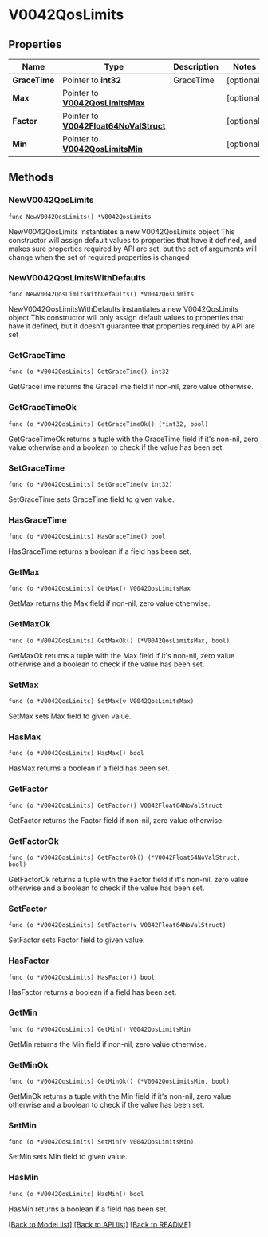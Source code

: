 # V0042QosLimits

## Properties

Name | Type | Description | Notes
------------ | ------------- | ------------- | -------------
**GraceTime** | Pointer to **int32** | GraceTime | [optional] 
**Max** | Pointer to [**V0042QosLimitsMax**](V0042QosLimitsMax.md) |  | [optional] 
**Factor** | Pointer to [**V0042Float64NoValStruct**](V0042Float64NoValStruct.md) |  | [optional] 
**Min** | Pointer to [**V0042QosLimitsMin**](V0042QosLimitsMin.md) |  | [optional] 

## Methods

### NewV0042QosLimits

`func NewV0042QosLimits() *V0042QosLimits`

NewV0042QosLimits instantiates a new V0042QosLimits object
This constructor will assign default values to properties that have it defined,
and makes sure properties required by API are set, but the set of arguments
will change when the set of required properties is changed

### NewV0042QosLimitsWithDefaults

`func NewV0042QosLimitsWithDefaults() *V0042QosLimits`

NewV0042QosLimitsWithDefaults instantiates a new V0042QosLimits object
This constructor will only assign default values to properties that have it defined,
but it doesn't guarantee that properties required by API are set

### GetGraceTime

`func (o *V0042QosLimits) GetGraceTime() int32`

GetGraceTime returns the GraceTime field if non-nil, zero value otherwise.

### GetGraceTimeOk

`func (o *V0042QosLimits) GetGraceTimeOk() (*int32, bool)`

GetGraceTimeOk returns a tuple with the GraceTime field if it's non-nil, zero value otherwise
and a boolean to check if the value has been set.

### SetGraceTime

`func (o *V0042QosLimits) SetGraceTime(v int32)`

SetGraceTime sets GraceTime field to given value.

### HasGraceTime

`func (o *V0042QosLimits) HasGraceTime() bool`

HasGraceTime returns a boolean if a field has been set.

### GetMax

`func (o *V0042QosLimits) GetMax() V0042QosLimitsMax`

GetMax returns the Max field if non-nil, zero value otherwise.

### GetMaxOk

`func (o *V0042QosLimits) GetMaxOk() (*V0042QosLimitsMax, bool)`

GetMaxOk returns a tuple with the Max field if it's non-nil, zero value otherwise
and a boolean to check if the value has been set.

### SetMax

`func (o *V0042QosLimits) SetMax(v V0042QosLimitsMax)`

SetMax sets Max field to given value.

### HasMax

`func (o *V0042QosLimits) HasMax() bool`

HasMax returns a boolean if a field has been set.

### GetFactor

`func (o *V0042QosLimits) GetFactor() V0042Float64NoValStruct`

GetFactor returns the Factor field if non-nil, zero value otherwise.

### GetFactorOk

`func (o *V0042QosLimits) GetFactorOk() (*V0042Float64NoValStruct, bool)`

GetFactorOk returns a tuple with the Factor field if it's non-nil, zero value otherwise
and a boolean to check if the value has been set.

### SetFactor

`func (o *V0042QosLimits) SetFactor(v V0042Float64NoValStruct)`

SetFactor sets Factor field to given value.

### HasFactor

`func (o *V0042QosLimits) HasFactor() bool`

HasFactor returns a boolean if a field has been set.

### GetMin

`func (o *V0042QosLimits) GetMin() V0042QosLimitsMin`

GetMin returns the Min field if non-nil, zero value otherwise.

### GetMinOk

`func (o *V0042QosLimits) GetMinOk() (*V0042QosLimitsMin, bool)`

GetMinOk returns a tuple with the Min field if it's non-nil, zero value otherwise
and a boolean to check if the value has been set.

### SetMin

`func (o *V0042QosLimits) SetMin(v V0042QosLimitsMin)`

SetMin sets Min field to given value.

### HasMin

`func (o *V0042QosLimits) HasMin() bool`

HasMin returns a boolean if a field has been set.


[[Back to Model list]](../README.md#documentation-for-models) [[Back to API list]](../README.md#documentation-for-api-endpoints) [[Back to README]](../README.md)


